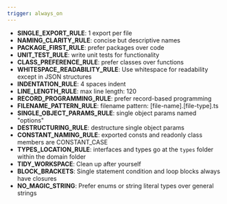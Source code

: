 ```yaml
---
trigger: always_on
---
```


- **SINGLE_EXPORT_RULE**: 1 export per file
- **NAMING_CLARITY_RULE**: concise but descriptive names
- **PACKAGE_FIRST_RULE**: prefer packages over code
- **UNIT_TEST_RULE**: write unit tests for functionality
- **CLASS_PREFERENCE_RULE**: prefer classes over functions
- **WHITESPACE_READABILITY_RULE**: Use whitespace for readability except in JSON structures
- **INDENTATION_RULE**: 4 spaces indent
- **LINE_LENGTH_RULE**: max line length: 120
- **RECORD_PROGRAMMING_RULE**: prefer record-based programming
- **FILENAME_PATTERN_RULE**: filename pattern: [file-name].[file-type].ts
- **SINGLE_OBJECT_PARAMS_RULE**: single object params named "options"
- **DESTRUCTURING_RULE**: destructure single object params
- **CONSTANT_NAMING_RULE**: exported consts and readonly class members are CONSTANT_CASE
- **TYPES_LOCATION_RULE**: interfaces and types go at the `types` folder within the domain folder
- **TIDY_WORKSPACE**: Clean up after yourself
- **BLOCK_BRACKETS**: Single statement condition and loop blocks always have closures
- **NO_MAGIC_STRING**: Prefer enums or string literal types over general strings
